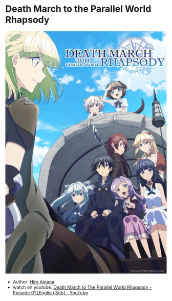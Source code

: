 # Death March to the Parallel World Rhapsody

![](Death%20March%20to%20the%20Parallel%20World%20Rhapsody%20poster.png)

- Author: [Hiro Ainana](Hiro%20Ainana.md)
- watch on youtube: [Death March to The Parallel World Rhapsody - Episode 01 [English Sub] - YouTube](https://www.youtube.com/watch?v=k-IRw8TrRMg&list=PLwLSw1_eDZl3V1_Qj0az-Mb9C-xgX1t3L)